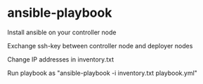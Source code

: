 # ansible-playbook

Install ansible on your controller node

Exchange ssh-key between controller node and deployer nodes

Change IP addresses in inventory.txt

Run playbook as "ansible-playbook -i inventory.txt playbook.yml"
